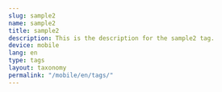 ```yaml
---
slug: sample2
name: sample2
title: sample2
description: This is the description for the sample2 tag.
device: mobile
lang: en
type: tags
layout: taxonomy
permalink: "/mobile/en/tags/"
---
```


